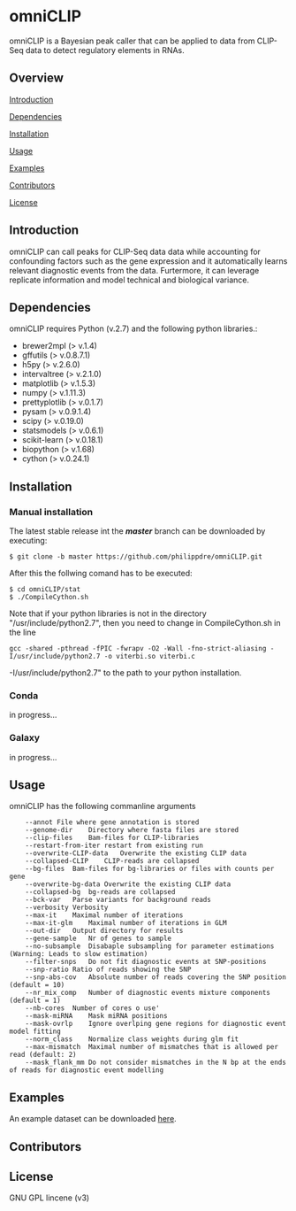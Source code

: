 # omniCLIP
omniCLIP is a Bayesian peak caller that can be applied to data from CLIP-Seq data to detect regulatory elements in RNAs. 

## Overview

[Introduction](#introduction)

[Dependencies](#dependencies)

[Installation](#installation)

[Usage](#usage)

[Examples](#examples)

[Contributors](#contributors)

[License](#license)


## Introduction
omniCLIP can call peaks for CLIP-Seq data data while accounting for confounding factors such as the gene expression and it automatically learns relevant diagnostic events from the data. Furtermore, it can leverage replicate information and model technical and biological variance.

## Dependencies
omniCLIP requires Python (v.2.7) and the following python libraries.:

* brewer2mpl (> v.1.4)
* gffutils (> v.0.8.7.1)
* h5py (> v.2.6.0)
* intervaltree (> v.2.1.0)
* matplotlib (> v.1.5.3)
* numpy (> v.1.11.3)
* prettyplotlib (> v.0.1.7)
* pysam (> v.0.9.1.4)
* scipy (> v.0.19.0)
* statsmodels (> v.0.6.1)
* scikit-learn (> v.0.18.1)
* biopython (> v.1.68)
* cython (> v.0.24.1)

## Installation

### Manual installation
The latest stable release int the ***master*** branch can be downloaded by executing:
```
$ git clone -b master https://github.com/philippdre/omniCLIP.git
```
After this the follwing comand has to be executed:
```
$ cd omniCLIP/stat
$ ./CompileCython.sh
```
Note that if your python libraries is not in the directory "/usr/include/python2.7", then you need to change in CompileCython.sh in the line 
```
gcc -shared -pthread -fPIC -fwrapv -O2 -Wall -fno-strict-aliasing -I/usr/include/python2.7 -o viterbi.so viterbi.c
``` 
-I/usr/include/python2.7" to the path to your python installation.

### Conda

in progress...

### Galaxy

in progress...

## Usage
omniCLIP has the following commanline arguments
```
    --annot	File where gene annotation is stored
    --genome-dir	Directory where fasta files are stored
    --clip-files	Bam-files for CLIP-libraries
    --restart-from-iter	restart from existing run
    --overwrite-CLIP-data	Overwrite the existing CLIP data
    --collapsed-CLIP	CLIP-reads are collapsed
    --bg-files	Bam-files for bg-libraries or files with counts per gene
    --overwrite-bg-data	Overwrite the existing CLIP data
    --collapsed-bg	bg-reads are collapsed
    --bck-var	Parse variants for background reads
    --verbosity	Verbosity
    --max-it	Maximal number of iterations
    --max-it-glm	Maximal number of iterations in GLM
    --out-dir	Output directory for results
    --gene-sample	Nr of genes to sample
    --no-subsample	Disabaple subsampling for parameter estimations (Warning: Leads to slow estimation)
    --filter-snps	Do not fit diagnostic events at SNP-positions
    --snp-ratio	Ratio of reads showing the SNP
    --snp-abs-cov	Absolute number of reads covering the SNP position (default = 10)
    --nr_mix_comp	Number of diagnostic events mixture components (default = 1)
    --nb-cores	Number of cores o use'
    --mask-miRNA	Mask miRNA positions
    --mask-ovrlp	Ignore overlping gene regions for diagnostic event model fitting
    --norm_class	Normalize class weights during glm fit
    --max-mismatch	Maximal number of mismatches that is allowed per read (default: 2)
    --mask_flank_mm	Do not consider mismatches in the N bp at the ends of reads for diagnostic event modelling 
```

## Examples
An example dataset can be  downloaded [here](https://ohlerlab.mdc-berlin.de/files/omniCLIP/example_data.tar.gz).
## Contributors



## License
GNU GPL lincene (v3)
